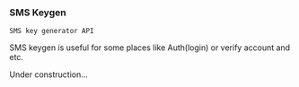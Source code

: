 <h3>SMS Keygen</h3>
<code>SMS key generator API</code>
<p>
SMS keygen is useful for some places like Auth(login) or verify account and etc.
</p>
<p>Under construction...</p>
